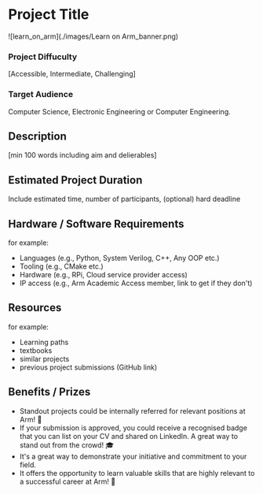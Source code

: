 # Project Title
![learn_on_arm](./images/Learn on Arm_banner.png)

### Project Diffuculty
[Accessible, Intermediate, Challenging]

### Target Audience

Computer Science, Electronic Engineering or Computer Engineering. 

## Description
[min 100 words including aim and delierables]

## Estimated Project Duration
Include estimated time, number of participants, (optional) hard deadline

## Hardware / Software Requirements
for example:
- Languages (e.g., Python, System Verilog, C++, Any OOP etc.)
- Tooling  (e.g., CMake etc.)
- Hardware (e.g., RPi, Cloud service provider access)
- IP access (e.g., Arm Academic Access member, link to get if they don't)

## Resources
for example:
- Learning paths
- textbooks
- similar projects
- previous project submissions (GitHub link)

## Benefits / Prizes

- Standout projects could be internally referred for relevant positions at Arm! 📃
- If your submission is approved, you could receive a recognised badge that you can list on your CV and shared on LinkedIn. A great way to stand out from the crowd! 🎓
- It's a great way to demonstrate your initiative and commitment to your field.
- It offers the opportunity to learn valuable skills that are highly relevant to a successful career at Arm! 🎉
